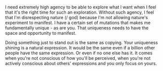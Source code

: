 I need extremely high agency to be able to explore what I want when I feel that it's the right time for such an exploration. Without such agency, I feel that I'm disrespecting nature (/ god) because I'm not allowing nature's experiment to manifest. I have a certain set of mutations that makes me fundamentally unique - as are you. That uniqueness needs to have the space and opportunity to manifest.

Doing something just to stand out is the same as copying. Your uniqueness shining is a natural expression. It would be the same even if a billion other people have the same expression. Or even if no one else has it. It comes when you're not conscious of how you'll be perceived, when you're not actively conscious about others' expressions and you only focus on yours.